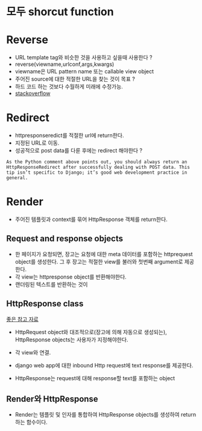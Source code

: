 # 모두 shorcut function

# Reverse
- URL template tag와 비슷한 것을 사용하고 싶을때 사용한다 ?
- reverse(viewname,urlconf,args,kwargs)
- viewname은 URL pattern name 또는 callable view object
- 주어진 source에 대한 적절한 URL을 찾는 것이 목표 ?
- 하드 코드 하는 것보다 수월하게 미래에 수정가능.
- [stackoverflow](https://stackoverflow.com/questions/11241668/what-is-reverse)
# Redirect
- httpresponseredict를 적절한 url에 return한다.
- 지정된 URL로 이동.
- 성공적으로 post data를 다룬 후에는 redirect 해야한다 ?
```
As the Python comment above points out, you should always return an HttpResponseRedirect after successfully dealing with POST data. This tip isn’t specific to Django; it’s good web development practice in general.
```



# Render
- 주어진 템플릿과 context를 묶어 HttpResponse 객체를 return한다.


## Request and response objects

- 한 페이지가 요청되면, 장고는 요청에 대한 meta 데이터를 포함하는 httprequest object를 생성한다. 그 후 장고는 적절한 view를 불러와 첫번째 argument로 제공한다.
- 각 view는 httpresponse object를 반환해야한다.
- 랜더링된 텍스트를 반환하는 것이

## HttpResponse class
[좋은 참고 자료](https://inuplace.tistory.com/584?category=933545)
- HttpRequest object와 대조적으로(장고에 의해 자동으로 생성되는), HttpResponse objects는 사용자가 지정해야한다.
- 각 view와 연결.
- django web app에 대한 inbound Http request에 text response를 제공한다.

- HttpResponse는 request에 대해 response할 text를 포함하는 object

## Render와 HttpResponse

- Render는 템플릿 및 인자를 통합하여 HttpResponse objects를 생성하여 return하는 함수이다.

